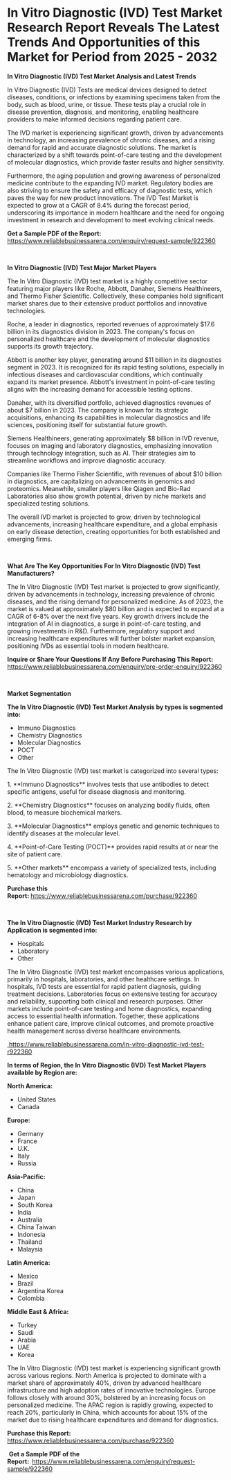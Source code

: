<p><h1>In Vitro Diagnostic (IVD) Test Market Research Report Reveals The Latest Trends And Opportunities of this Market for Period from 2025 - 2032</h1></p><p><strong>In Vitro Diagnostic (IVD) Test Market Analysis and Latest Trends</strong></p>
<p><p>In Vitro Diagnostic (IVD) Tests are medical devices designed to detect diseases, conditions, or infections by examining specimens taken from the body, such as blood, urine, or tissue. These tests play a crucial role in disease prevention, diagnosis, and monitoring, enabling healthcare providers to make informed decisions regarding patient care.</p><p>The IVD market is experiencing significant growth, driven by advancements in technology, an increasing prevalence of chronic diseases, and a rising demand for rapid and accurate diagnostic solutions. The market is characterized by a shift towards point-of-care testing and the development of molecular diagnostics, which provide faster results and higher sensitivity.</p><p>Furthermore, the aging population and growing awareness of personalized medicine contribute to the expanding IVD market. Regulatory bodies are also striving to ensure the safety and efficacy of diagnostic tests, which paves the way for new product innovations. The IVD Test Market is expected to grow at a CAGR of 8.4% during the forecast period, underscoring its importance in modern healthcare and the need for ongoing investment in research and development to meet evolving clinical needs.</p></p>
<p><strong>Get a Sample PDF of the Report:&nbsp;</strong> <a href="https://www.reliablebusinessarena.com/enquiry/request-sample/922360?utm_campaign=3559&utm_medium=2&utm_source=Github&utm_content=ia&utm_term=14042025&utm_id=in-vitro-diagnostic-ivd-test">https://www.reliablebusinessarena.com/enquiry/request-sample/922360</a></p>
<p>&nbsp;</p>
<p><strong>In Vitro Diagnostic (IVD) Test Major Market Players</strong></p>
<p><p>The In Vitro Diagnostic (IVD) test market is a highly competitive sector featuring major players like Roche, Abbott, Danaher, Siemens Healthineers, and Thermo Fisher Scientific. Collectively, these companies hold significant market shares due to their extensive product portfolios and innovative technologies.</p><p>Roche, a leader in diagnostics, reported revenues of approximately $17.6 billion in its diagnostics division in 2023. The company's focus on personalized healthcare and the development of molecular diagnostics supports its growth trajectory.</p><p>Abbott is another key player, generating around $11 billion in its diagnostics segment in 2023. It is recognized for its rapid testing solutions, especially in infectious diseases and cardiovascular conditions, which continually expand its market presence. Abbott's investment in point-of-care testing aligns with the increasing demand for accessible testing options.</p><p>Danaher, with its diversified portfolio, achieved diagnostics revenues of about $7 billion in 2023. The company is known for its strategic acquisitions, enhancing its capabilities in molecular diagnostics and life sciences, positioning itself for substantial future growth.</p><p>Siemens Healthineers, generating approximately $8 billion in IVD revenue, focuses on imaging and laboratory diagnostics, emphasizing innovation through technology integration, such as AI. Their strategies aim to streamline workflows and improve diagnostic accuracy.</p><p>Companies like Thermo Fisher Scientific, with revenues of about $10 billion in diagnostics, are capitalizing on advancements in genomics and proteomics. Meanwhile, smaller players like Qiagen and Bio-Rad Laboratories also show growth potential, driven by niche markets and specialized testing solutions.</p><p>The overall IVD market is projected to grow, driven by technological advancements, increasing healthcare expenditure, and a global emphasis on early disease detection, creating opportunities for both established and emerging firms.</p></p>
<p>&nbsp;</p>
<p><strong>What Are The Key Opportunities For In Vitro Diagnostic (IVD) Test Manufacturers?</strong></p>
<p><p>The In Vitro Diagnostic (IVD) Test market is projected to grow significantly, driven by advancements in technology, increasing prevalence of chronic diseases, and the rising demand for personalized medicine. As of 2023, the market is valued at approximately $80 billion and is expected to expand at a CAGR of 6-8% over the next five years. Key growth drivers include the integration of AI in diagnostics, a surge in point-of-care testing, and growing investments in R&D. Furthermore, regulatory support and increasing healthcare expenditures will further bolster market expansion, positioning IVDs as essential tools in modern healthcare.</p></p>
<p><strong>Inquire or Share Your Questions If Any Before Purchasing This Report:</strong> <a href="https://www.reliablebusinessarena.com/enquiry/pre-order-enquiry/922360?utm_campaign=3559&utm_medium=2&utm_source=Github&utm_content=ia&utm_term=14042025&utm_id=in-vitro-diagnostic-ivd-test">https://www.reliablebusinessarena.com/enquiry/pre-order-enquiry/922360</a></p>
<p>&nbsp;</p>
<p><strong>Market Segmentation</strong></p>
<p><strong>The In Vitro Diagnostic (IVD) Test Market Analysis by types is segmented into:</strong></p>
<p><ul><li>Immuno Diagnostics</li><li>Chemistry Diagnostics</li><li>Molecular Diagnostics</li><li>POCT</li><li>Other</li></ul></p>
<p><p>The In Vitro Diagnostic (IVD) test market is categorized into several types: </p><p>1. **Immuno Diagnostics** involves tests that use antibodies to detect specific antigens, useful for disease diagnosis and monitoring.  </p><p>2. **Chemistry Diagnostics** focuses on analyzing bodily fluids, often blood, to measure biochemical markers.  </p><p>3. **Molecular Diagnostics** employs genetic and genomic techniques to identify diseases at the molecular level.  </p><p>4. **Point-of-Care Testing (POCT)** provides rapid results at or near the site of patient care.  </p><p>5. **Other markets** encompass a variety of specialized tests, including hematology and microbiology diagnostics.</p></p>
<p><strong>Purchase this Report:&nbsp;</strong><a href="https://www.reliablebusinessarena.com/purchase/922360?utm_campaign=3559&utm_medium=2&utm_source=Github&utm_content=ia&utm_term=14042025&utm_id=in-vitro-diagnostic-ivd-test">https://www.reliablebusinessarena.com/purchase/922360</a></p>
<p>&nbsp;</p>
<p><strong>The In Vitro Diagnostic (IVD) Test Market Industry Research by Application is segmented into:</strong></p>
<p><ul><li>Hospitals</li><li>Laboratory</li><li>Other</li></ul></p>
<p><p>The In Vitro Diagnostic (IVD) test market encompasses various applications, primarily in hospitals, laboratories, and other healthcare settings. In hospitals, IVD tests are essential for rapid patient diagnosis, guiding treatment decisions. Laboratories focus on extensive testing for accuracy and reliability, supporting both clinical and research purposes. Other markets include point-of-care testing and home diagnostics, expanding access to essential health information. Together, these applications enhance patient care, improve clinical outcomes, and promote proactive health management across diverse healthcare environments.</p></p>
<p><a href="https://www.reliablebusinessarena.com/in-vitro-diagnostic-ivd-test-r922360?utm_campaign=3559&utm_medium=2&utm_source=Github&utm_content=ia&utm_term=14042025&utm_id=in-vitro-diagnostic-ivd-test">&nbsp;https://www.reliablebusinessarena.com/in-vitro-diagnostic-ivd-test-r922360</a></p>
<p><strong>In terms of Region, the In Vitro Diagnostic (IVD) Test Market Players available by Region are:</strong></p>
<p>
    <p> <strong> North America: </strong>
        <ul>
            <li>United States</li>
            <li>Canada</li>
        </ul>
        </p> 
    <p> <strong> Europe: </strong>
        <ul>
            <li>Germany</li>
            <li>France</li>
            <li>U.K.</li>
            <li>Italy</li>
            <li>Russia</li>
        </ul>
        </p> 
    <p> <strong> Asia-Pacific: </strong>
        <ul>
            <li>China</li>
            <li>Japan</li>
            <li>South Korea</li>
            <li>India</li>
            <li>Australia</li>
            <li>China Taiwan</li>
            <li>Indonesia</li>
            <li>Thailand</li>
            <li>Malaysia</li>
        </ul>
        </p> 
    <p> <strong> Latin America: </strong>
        <ul>
            <li>Mexico</li>
            <li>Brazil</li>
            <li>Argentina Korea</li>
            <li>Colombia</li>
        </ul>
        </p> 
    <p> <strong> Middle East & Africa: </strong>
        <ul>
            <li>Turkey</li>
            <li>Saudi</li>
            <li>Arabia</li>
            <li>UAE</li>
            <li>Korea</li>
        </ul>
    </p>
    </p>
<p><p>The In Vitro Diagnostic (IVD) test market is experiencing significant growth across various regions. North America is projected to dominate with a market share of approximately 40%, driven by advanced healthcare infrastructure and high adoption rates of innovative technologies. Europe follows closely with around 30%, bolstered by an increasing focus on personalized medicine. The APAC region is rapidly growing, expected to reach 20%, particularly in China, which accounts for about 15% of the market due to rising healthcare expenditures and demand for diagnostics.</p></p>
<p><strong>Purchase this Report: </strong><a href="https://www.reliablebusinessarena.com/purchase/922360?utm_campaign=3559&utm_medium=2&utm_source=Github&utm_content=ia&utm_term=14042025&utm_id=in-vitro-diagnostic-ivd-test">https://www.reliablebusinessarena.com/purchase/922360</a></p>
<p>&nbsp;<strong>Get a Sample PDF of the Report:&nbsp;&nbsp;</strong><a href="https://www.reliablebusinessarena.com/enquiry/request-sample/922360?utm_campaign=3559&utm_medium=2&utm_source=Github&utm_content=ia&utm_term=14042025&utm_id=in-vitro-diagnostic-ivd-test">https://www.reliablebusinessarena.com/enquiry/request-sample/922360</a></p>
<p><strong></strong></p>
<p><p></p><p></p><p></p></p>